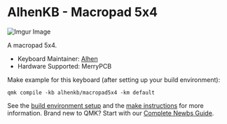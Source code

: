 
# AlhenKB - Macropad 5x4

![Imgur Image](https://imgur.com/t7Zi2w3.jpg)

A macropad 5x4.
* Keyboard Maintainer: [Alhen](https://github.com/alhenx)
* Hardware Supported: MerryPCB
 
Make example for this keyboard (after setting up your build environment):

	qmk compile -kb alhenkb/macropad5x4 -km default

See the [build environment setup](https://docs.qmk.fm/#/getting_started_build_tools) and the [make instructions](https://docs.qmk.fm/#/getting_started_make_guide) for more information. Brand new to QMK? Start with our [Complete Newbs Guide](https://docs.qmk.fm/#/newbs).

 